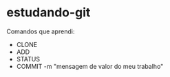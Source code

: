 # estudando-git

Comandos que aprendi:

* CLONE
* ADD
* STATUS
* COMMIT -m "mensagem de valor do meu trabalho"